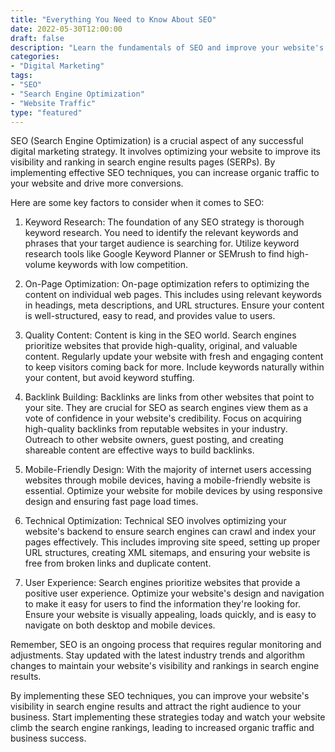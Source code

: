 ```yaml
--- 
title: "Everything You Need to Know About SEO" 
date: 2022-05-30T12:00:00 
draft: false 
description: "Learn the fundamentals of SEO and improve your website's visibility in search engines." 
categories: 
- "Digital Marketing" 
tags: 
- "SEO" 
- "Search Engine Optimization" 
- "Website Traffic" 
type: "featured" 
--- 
```


SEO (Search Engine Optimization) is a crucial aspect of any successful digital marketing strategy. It involves optimizing your website to improve its visibility and ranking in search engine results pages (SERPs). By implementing effective SEO techniques, you can increase organic traffic to your website and drive more conversions. 

Here are some key factors to consider when it comes to SEO:

1. Keyword Research: The foundation of any SEO strategy is thorough keyword research. You need to identify the relevant keywords and phrases that your target audience is searching for. Utilize keyword research tools like Google Keyword Planner or SEMrush to find high-volume keywords with low competition.

2. On-Page Optimization: On-page optimization refers to optimizing the content on individual web pages. This includes using relevant keywords in headings, meta descriptions, and URL structures. Ensure your content is well-structured, easy to read, and provides value to users.

3. Quality Content: Content is king in the SEO world. Search engines prioritize websites that provide high-quality, original, and valuable content. Regularly update your website with fresh and engaging content to keep visitors coming back for more. Include keywords naturally within your content, but avoid keyword stuffing.

4. Backlink Building: Backlinks are links from other websites that point to your site. They are crucial for SEO as search engines view them as a vote of confidence in your website's credibility. Focus on acquiring high-quality backlinks from reputable websites in your industry. Outreach to other website owners, guest posting, and creating shareable content are effective ways to build backlinks.

5. Mobile-Friendly Design: With the majority of internet users accessing websites through mobile devices, having a mobile-friendly website is essential. Optimize your website for mobile devices by using responsive design and ensuring fast page load times.

6. Technical Optimization: Technical SEO involves optimizing your website's backend to ensure search engines can crawl and index your pages effectively. This includes improving site speed, setting up proper URL structures, creating XML sitemaps, and ensuring your website is free from broken links and duplicate content.

7. User Experience: Search engines prioritize websites that provide a positive user experience. Optimize your website's design and navigation to make it easy for users to find the information they're looking for. Ensure your website is visually appealing, loads quickly, and is easy to navigate on both desktop and mobile devices.

Remember, SEO is an ongoing process that requires regular monitoring and adjustments. Stay updated with the latest industry trends and algorithm changes to maintain your website's visibility and rankings in search engine results.

By implementing these SEO techniques, you can improve your website's visibility in search engine results and attract the right audience to your business. Start implementing these strategies today and watch your website climb the search engine rankings, leading to increased organic traffic and business success.
